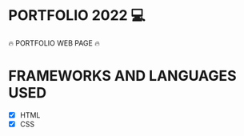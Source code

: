 # PORTFOLIO 2022 💻

🔥 PORTFOLIO WEB PAGE 🔥


# FRAMEWORKS AND LANGUAGES USED


- [x] HTML
- [x] CSS
